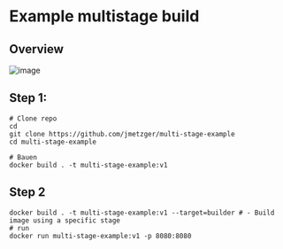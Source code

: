 # Example multistage build 

## Overview

![image](https://github.com/jmetzger/training-microservices-docker-kubernetes/assets/1933318/c6ee24f7-3669-4410-bfe9-4e2d08cf8ac7)

## Step 1:

```
# Clone repo 
cd 
git clone https://github.com/jmetzger/multi-stage-example
cd multi-stage-example 
```

```
# Bauen
docker build . -t multi-stage-example:v1
```

## Step 2

```
docker build . -t multi-stage-example:v1 --target=builder # - Build image using a specific stage
# run 
docker run multi-stage-example:v1 -p 8080:8080
```
